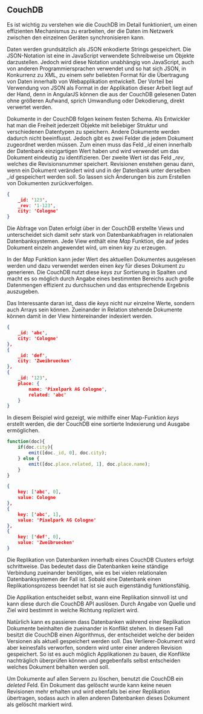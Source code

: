 ## CouchDB

Es ist wichtig zu verstehen wie die CouchDB im Detail funktioniert, um einen effizienten Mechanismus zu erarbeiten, der die Daten im Netzwerk zwischen den einzelnen Geräten synchronisieren kann.

Daten werden grundsätzlich als JSON enkodierte Strings gespeichert. Die JSON-Notation ist eine in JavaScript verwendete Schreibweise um Objekte darzustellen. Jedoch wird diese Notation unabhängig von JavaScript, auch von anderen Programmiersprachen verwendet und so hat sich JSON, in Konkurrenz zu XML, zu einem sehr beliebten Format für die Übertragung von Daten innerhalb von Webapplikation entwickelt. Der Vorteil bei Verwendung von JSON als Format in der Applikation dieser Arbeit liegt auf der Hand, denn in AngularJS können die aus der CouchDB gelesenen Daten ohne größeren Aufwand, sprich Umwandlung oder Dekodierung, direkt verwertet werden.

Dokumente in der CouchDB folgen keinem festen Schema. Als Entwickler hat man die Freiheit jederzeit Objekte mit beliebiger Struktur und verschiedenen Datentypen zu speichern. Andere Dokumente werden dadurch nicht beeinflusst. Jedoch gibt es zwei Felder die jedem Dokument zugeordnet werden müssen. Zum einen muss das Feld *_id* einen innerhalb der Datenbank einzigartigen Wert haben und wird verwendet um das Dokument eindeutig zu identifizieren. Der zweite Wert ist das Feld *_rev*, welches die Revisionsnummer speichert. Revisionen enstehen genau dann, wenn ein Dokument verändert wird und in der Datenbank unter derselben *_id* gespeichert werden soll. So lassen sich Änderungen bis zum Erstellen von Dokumenten zurückverfolgen.

```json
{
    _id: '123',
    _rev: '1-123',
    city: 'Cologne'
}
```

Die Abfrage von Daten erfolgt über in der CouchDB erstellte Views und unterscheidet sich damit sehr stark von Datenbankabfragen in relationalen Datenbanksystemen. Jede View enthält eine *Map* Funktion, die auf jedes Dokument einzeln angewendet wird, um einen *key* zu erzeugen.

In der *Map* Funktion kann jeder Wert des aktuellen Dokumentes ausgelesen werden und dazu verwendet werden einen *key* für dieses Dokument zu generieren. Die CouchDB nutzt diese *keys* zur Sortierung in Spalten und macht es so möglich durch Angabe eines bestimmten Bereichs auch große Datenmengen effizient zu durchsuchen und das entsprechende Ergebnis auszugeben.

Das Interessante daran ist, dass die *keys* nicht nur einzelne Werte, sondern auch Arrays sein können. Zueinander in Relation stehende Dokumente können damit in der View hintereinander indexiert werden.

```json
{
    _id: 'abc',
    city: 'Cologne'
},
{
    _id: 'def',
    city: 'Zweibruecken'
},
{
    _id: '123',
    place: {
        name: 'Pixelpark AG Cologne',
        related: 'abc'
    }
}
```

In diesem Beispiel wird gezeigt, wie mithilfe einer Map-Funktion *keys* erstellt werden, die der CouchDB eine sortierte Indexierung und Ausgabe ermöglichen.

```javascript
function(doc){
    if(doc.city){
        emit([doc._id, 0], doc.city);
    } else {
        emit([doc.place.related, 1], doc.place.name);
    }
}
```

```json
{
    key: ['abc', 0],
    value: Cologne
},
{
    key: ['abc', 1],
    value: 'Pixelpark AG Cologne'
},
{
    key: ['def', 0],
    value: 'Zweibruecken'
}
```

Die Replikation von Datenbanken innerhalb eines CouchDB Clusters erfolgt schrittweise. Das bedeutet dass die Datenbanken keine ständige Verbindung zueinander benötigen, wie es bei vielen relationalen Datenbanksystemen der Fall ist. Sobald eine Datenbank einen Replikationsprozess beendet hat ist sie auch eigenständig funktionsfähig.

Die Applikation entscheidet selbst, wann eine Replikation sinnvoll ist und kann diese durch die CouchDB API auslösen. Durch Angabe von Quelle und Ziel wird bestimmt in welche Richtung repliziert wird.

Natürlich kann es passieren dass Datenbanken während einer Replikation Dokumente beinhalten die zueinander in Konflikt stehen. In diesem Fall besitzt die CouchDB einen Algorithmus, der entscheidet welche der beiden Versionen als aktuell gespeichert werden soll. Das Verlierer-Dokument wird aber keinesfalls verworfen, sondern wird unter einer anderen Revision gespeichert. So ist es auch möglich Applikationen zu bauen, die Konflikte nachträglich überprüfen können und gegebenfalls selbst entscheiden welches Dokument behalten werden soll.

Um Dokumente auf allen Servern zu löschen, benutzt die CouchDB ein *deleted* Feld. Ein Dokument das gelöscht wurde kann keine neuen Revisionen mehr erhalten und wird ebenfalls bei einer Replikation übertragen, sodass auch in allen anderen Datenbanken dieses Dokument als gelöscht markiert wird.







